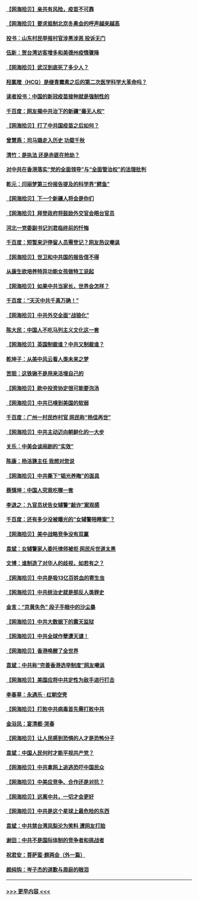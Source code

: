 #### [【网海拾贝】亲共有风险，疫苗不可靠](../pages/nsc993/n12872224.md?t=04112002) 
#### [【网海拾贝】要求抵制北京冬奥会的呼声越来越高](../pages/nsc993/n12868962.md?t=04112002) 
#### [投书：山东村民举报村官涉黑涉恶 投诉无门](../pages/nsc993/n12869726.md?t=04112002) 
#### [伍新：贺台湾访客增多和美德州疫情骤降](../pages/nsc993/n12865651.md?t=04112002) 
#### [【网海拾贝】武汉到底死了多少人？](../pages/nsc993/n12863707.md?t=04112002) 
#### [羟氯喹（HCQ）是继青霉素之后的第二次医学科学大革命吗？](../pages/nsc993/n12638564.md?t=04112002) 
#### [读者投书：中国的新冠疫苗接种就是强制性的](../pages/nsc993/n12859932.md?t=04112002) 
#### [千百度：网友揭中共治下的新疆“毫无人权”](../pages/nsc993/n12858385.md?t=04112002) 
#### [【网海拾贝】打了中共国疫苗之后如何？](../pages/nsc993/n12857866.md?t=04112002) 
#### [曾慧燕：司马璐走入历史 功载千秋](../pages/nsc993/n12856996.md?t=04112002) 
#### [清竹：是执法 还是赤匪在抢劫？](../pages/nsc993/n12856952.md?t=04112002) 
#### [对中共在香港落实“党的全面领导”与“全面管治权”的法理批判](../pages/nsc993/n12856929.md?t=04112002) 
#### [乾元：闫丽梦第三份报告提及的科学界“鳄鱼”](../pages/nsc993/n12855985.md?t=04112002) 
#### [【网海拾贝】下一个新疆人将会是你们](../pages/nsc993/n12855864.md?t=04112002) 
#### [【网海拾贝】拜登政府将鼓励外交官会晤台官员](../pages/nsc993/n12853615.md?t=04112002) 
#### [河北一党委副书记刘君临终前的忏悔](../pages/nsc993/n12849420.md?t=04112002) 
#### [千百度：短暂来沪停留人员需登记？网友热议嘲讽](../pages/nsc993/n12853497.md?t=04112002) 
#### [【网海拾贝】世卫和中共国的报告信不得](../pages/nsc993/n12850902.md?t=04112002) 
#### [从康生欲培养特异功能女孩做特工说起](../pages/nsc993/n12849289.md?t=04112002) 
#### [【网海拾贝】如果中共当家长，世界会怎样？](../pages/nsc993/n12848436.md?t=04112002) 
#### [千百度：“天灭中共千真万确！”](../pages/nsc993/n12845659.md?t=04112002) 
#### [【网海拾贝】中共外交全面“战狼化”](../pages/nsc993/n12845607.md?t=04112002) 
#### [陈大民：中国人不吃马列主义文化这一套](../pages/nsc993/n12842496.md?t=04112002) 
#### [【网海拾贝】英国制裁谁？中共又制裁谁？](../pages/nsc993/n12840909.md?t=04112002) 
#### [乾坤子：从美中风云看人类未来之梦](../pages/nsc993/n12840590.md?t=04112002) 
#### [苦胆：这铁锹不是用来活埋自己的](../pages/nsc993/n12839512.md?t=04112002) 
#### [【网海拾贝】欧中投资协定很可能要泡汤](../pages/nsc993/n12835122.md?t=04112002) 
#### [【网海拾贝】中共已嗅到美国的软弱](../pages/nsc993/n12832411.md?t=04112002) 
#### [千百度：广州一村民炸村官 网民称“杨佳再世”](../pages/nsc993/n12832380.md?t=04112002) 
#### [【网海拾贝】中共主动迈向朝鲜化的一大步](../pages/nsc993/n12829887.md?t=04112002) 
#### [关乐：中美会谈闹剧的“实效”](../pages/nsc993/n12826698.md?t=04112002) 
#### [陈康：杨洁篪主任  我想对您说](../pages/nsc993/n12826609.md?t=04112002) 
#### [【网海拾贝】中共撕下“韬光养晦”的面具](../pages/nsc993/n12826459.md?t=04112002) 
#### [蔡慎坤：中国人究竟吃哪一套](../pages/nsc993/n12826010.md?t=04112002) 
#### [李退之：九官员状告女辅警“敲诈”案观感](../pages/nsc993/n12823984.md?t=04112002) 
#### [千百度：还有多少没被曝光的“女辅警陪睡案”？](../pages/nsc993/n12822136.md?t=04112002) 
#### [【网海拾贝】美中战略竞争没有双赢](../pages/nsc993/n12822105.md?t=04112002) 
#### [袁斌：女辅警家人委托律师被拒 网民斥世道太黑](../pages/nsc993/n12822004.md?t=04112002) 
#### [文博：谁制造了对华人的歧视，如若有之？](../pages/nsc993/n12821635.md?t=04112002) 
#### [【网海拾贝】中共是吸13亿百姓血的寄生虫](../pages/nsc993/n12819191.md?t=04112002) 
#### [【网海拾贝】中共统治史就是部反人类罪史](../pages/nsc993/n12816738.md?t=04112002) 
#### [金言：“京黄失色” 段子手眼中的沙尘暴](../pages/nsc993/n12815700.md?t=04112002) 
#### [【网海拾贝】中共大数据下的露天监狱](../pages/nsc993/n12811075.md?t=04112002) 
#### [【网海拾贝】中共全球作孽遭天谴！](../pages/nsc993/n12810258.md?t=04112002) 
#### [【网海拾贝】香港唤醒了全世界](../pages/nsc993/n12809100.md?t=04112002) 
#### [袁斌：中共称“完善香港选举制度”网友嘲讽](../pages/nsc993/n12808994.md?t=04112002) 
#### [【网海拾贝】美国应将中共定性为敌手进行打击](../pages/nsc993/n12806870.md?t=04112002) 
#### [李春草：永遇乐 · 红朝空壳](../pages/nsc993/n12805365.md?t=04112002) 
#### [【网海拾贝】打败中共病毒首先需打败中共](../pages/nsc993/n12803930.md?t=04112002) 
#### [金浴凤：宴清都‧哭春](../pages/nsc993/n12801601.md?t=04112002) 
#### [【网海拾贝】让人民感到恐惧的人才是恐怖分子](../pages/nsc993/n12799347.md?t=04112002) 
#### [袁斌：中国人民何时才能平视共产党？](../pages/nsc993/n12799306.md?t=04112002) 
#### [【网海拾贝】中共拿网上追逃恐吓中国民众](../pages/nsc993/n12796905.md?t=04112002) 
#### [【网海拾贝】中美应竞争、合作还是对抗？](../pages/nsc993/n12794675.md?t=04112002) 
#### [【网海拾贝】远离中共，一切才会更好](../pages/nsc993/n12793572.md?t=04112002) 
#### [【网海拾贝】中共是这个星球上最危险的东西](../pages/nsc993/n12791400.md?t=04112002) 
#### [袁斌：中共禁台湾凤梨沦为笑料 遭网友打脸](../pages/nsc993/n12791335.md?t=04112002) 
#### [谢田：中共不是国际体制的竞争者和挑战者](../pages/nsc993/n12791212.md?t=04112002) 
#### [祝君安：菩萨蛮·题两会（外一篇）](../pages/nsc993/n12786801.md?t=04112002) 
#### [颜纯钩：岑子杰的道歉与周庭的眼泪](../pages/nsc993/n12786775.md?t=04112002) 

----
#### [ >>> 更早内容 <<< ](../indexes/nsc993-earlier.md)
